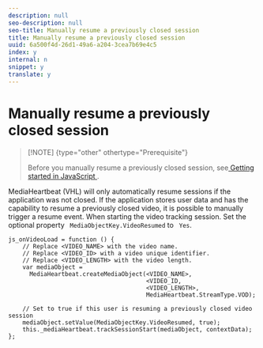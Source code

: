 ```yaml
---
description: null
seo-description: null
seo-title: Manually resume a previously closed session
title: Manually resume a previously closed session
uuid: 6a500f4d-26d1-49a6-a204-3cea7b69e4c5
index: y
internal: n
snippet: y
translate: y
---
```


# Manually resume a previously closed session


>[!NOTE] {type="other" othertype="Prerequisite"}
>
>Before you manually resume a previously closed session, see[ Getting started in JavaScript ](r_vhl_getting-started-js.md#reference_A6D7AF2CDB704C7F9B8230B5DF8116DD). 

MediaHeartbeat (VHL) will only automatically resume sessions if the application was not closed. If the application stores user data and has the capability to resume a previously closed video, it is possible to manually trigger a resume event. When starting the video tracking session. Set the optional property ` MediaObjectKey.VideoResumed` to ` Yes`. 

```
js_onVideoLoad = function () { 
    // Replace <VIDEO_NAME> with the video name. 
    // Replace <VIDEO_ID> with a video unique identifier. 
    // Replace <VIDEO_LENGTH> with the video length.  
    var mediaObject =  
      MediaHeartbeat.createMediaObject(<VIDEO_NAME>,  
                                       <VIDEO_ID,  
                                       <VIDEO_LENGTH>,  
                                       MediaHeartbeat.StreamType.VOD); 
      
    // Set to true if this user is resuming a previously closed video session 
    mediaObject.setValue(MediaObjectKey.VideoResumed, true); 
    this._mediaHeartbeat.trackSessionStart(mediaObject, contextData); 
};
```

